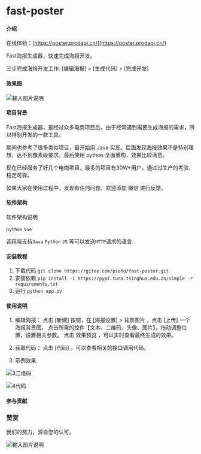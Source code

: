 # fast-poster

#### 介绍

在线体验：[https://poster.prodapi.cn/](https://poster.prodapi.cn/)

Fast海报生成器，快速完成海报开发。

三步完成海报开发工作: [编辑海报] > [生成代码] > [完成开发]


#### 效果图

![输入图片说明](https://images.gitee.com/uploads/images/2021/0325/152818_a0e7a0c4_301987.png "屏幕截图.png")


#### 项目背景

Fast海报生成器，是经过众多电商项⽬后，由于经常遇到需要⽣成海报的需求，所以特别开发的⼀款⼯具。

期间也参考了很多类似项⽬，最开始⽤ Java 实现。后⾯发现海报效果不是特别理想，达不到像素级要求。最后使⽤ python 全⾯重构，效果⽐较满意。

现在已经服务了好⼏个电商项⽬，最多的项⽬有30W+⽤户，通过过⽣产的考验，稳定可靠。

如果⼤家在使⽤过程中，发现有任何问题，欢迎添加 微信 进⾏反馈。


#### 软件架构
软件架构说明

`python` `Vue`

调用端支持`Java` `Python` `JS` 等可以发送`HTTP`请求的语言.


#### 安装教程

1.  下载代码 `git clone https://gitee.com/psoho/fast-poster.git`
2.  安装依赖 `pip install -i https://pypi.tuna.tsinghua.edu.cn/simple -r requirements.txt`
3.  运行 `python app.py`

#### 使用说明

1.  编辑海报：
点击 [新建] 按钮，在 [海报设置] > 背景图⽚ ，点击 [上传] ⼀个海报背景图。
点击所需的控件【⽂本、⼆维码、头像、图⽚】，拖动调整位置，设置相关参数。
点击 效果预览 ，可以实时查看最终⽣成的效果。

2.  获取代码：
点击 [代码] ，可以查看相关的接⼝调⽤代码。

3.  示例效果


![3二维码](https://images.gitee.com/uploads/images/2021/0325/110627_83c0b1c8_301987.png "屏幕截图.png")

![4代码](https://images.gitee.com/uploads/images/2021/0325/110853_6760b87a_301987.png "屏幕截图.png")

#### 参与贡献


### 赞赏

我们的努力，源自您的认可。

![输入图片说明](https://images.gitee.com/uploads/images/2021/0325/154359_813f1877_301987.png "屏幕截图.png")




